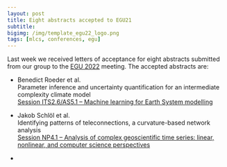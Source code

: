 ```yaml
---
layout: post
title: Eight abstracts accepted to EGU21
subtitle:
bigimg: /img/template_egu22_logo.png
tags: [mlcs, conferences, egu]
---
```


Last week we received letters of acceptance for eight abstracts
submitted from our group to the [EGU 2022](https://www.egu22.eu/) meeting.
The accepted abstracts are:

-   Benedict Roeder et al.  
    Parameter inference and uncertainty quantification for an
    intermediate complexity climate model  
    [Session ITS2.6/AS5.1 – Machine learning for Earth System
    modelling](https://meetingorganizer.copernicus.org/EGU22/session/43848)

-   Jakob Schlöl et al.  
    Identifying patterns of teleconnections, a curvature-based network analysis  
    [Session NP4.1 – Analysis of complex geoscientific time series: linear, nonlinear, and computer science perspectives](https://meetingorganizer.copernicus.org/EGU22/session/42636)

- 
